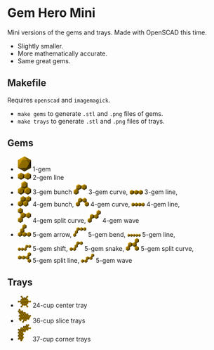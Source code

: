 # Gem Hero Mini

Mini versions of the gems and trays. Made with OpenSCAD this time.

- Slightly smaller.
- More mathematically accurate.
- Same great gems.

## Makefile
Requires `openscad` and `imagemagick`.
- `make gems` to generate `.stl` and `.png` files of gems.
- `make trays` to generate `.stl` and `.png` files of trays.

## Gems
- <img src="https://raw.githubusercontent.com/tasssinclair/gem-hero/master/mini/1-gem.png" style="width:30px"/> 1-gem
- <img src="https://raw.githubusercontent.com/tasssinclair/gem-hero/master/mini/2-gem-line.png" style="width:30px" /> 2-gem line
- <img src="https://raw.githubusercontent.com/tasssinclair/gem-hero/master/mini/3-gem-bunch.png" style="width:30px" /> 3-gem bunch
  <img src="https://raw.githubusercontent.com/tasssinclair/gem-hero/master/mini/3-gem-curve.png" style="width:30px" /> 3-gem curve,
  <img src="https://raw.githubusercontent.com/tasssinclair/gem-hero/master/mini/3-gem-line.png" style="width:30px" /> 3-gem line,
- <img src="https://raw.githubusercontent.com/tasssinclair/gem-hero/master/mini/4-gem-bunch.png" style="width:30px" /> 4-gem bunch, 
  <img src="https://raw.githubusercontent.com/tasssinclair/gem-hero/master/mini/4-gem-curve.png" style="width:30px" /> 4-gem curve, 
  <img src="https://raw.githubusercontent.com/tasssinclair/gem-hero/master/mini/4-gem-line.png" style="width:30px" /> 4-gem line, 
  <br />
  <img src="https://raw.githubusercontent.com/tasssinclair/gem-hero/master/mini/4-gem-split-curve.png" style="width:30px" /> 4-gem split curve,
  <img src="https://raw.githubusercontent.com/tasssinclair/gem-hero/master/mini/4-gem-wave.png" style="width:30px" /> 4-gem wave
- <img src="https://raw.githubusercontent.com/tasssinclair/gem-hero/master/mini/5-gem-arrow.png" style="width:30px" /> 5-gem arrow,
  <img src="https://raw.githubusercontent.com/tasssinclair/gem-hero/master/mini/5-gem-bend.png" style="width:30px" /> 5-gem bend,
  <img src="https://raw.githubusercontent.com/tasssinclair/gem-hero/master/mini/5-gem-line.png" style="width:30px" /> 5-gem line,
  <br />
  <img src="https://raw.githubusercontent.com/tasssinclair/gem-hero/master/mini/5-gem-shift.png" style="width:30px" /> 5-gem shift,
  <img src="https://raw.githubusercontent.com/tasssinclair/gem-hero/master/mini/5-gem-snake.png" style="width:30px" /> 5-gem snake,
  <img src="https://raw.githubusercontent.com/tasssinclair/gem-hero/master/mini/5-gem-split-curve.png" style="width:30px" /> 5-gem split curve,
  <br />
  <img src="https://raw.githubusercontent.com/tasssinclair/gem-hero/master/mini/5-gem-split-line.png" style="width:30px" /> 5-gem split line,
  <img src="https://raw.githubusercontent.com/tasssinclair/gem-hero/master/mini/5-gem-wave.png" style="width:30px" /> 5-gem wave


## Trays
  - <img src="https://raw.githubusercontent.com/tasssinclair/gem-hero/master/mini/24-cup-center-tray.png" style="width:30px" /> 24-cup center tray
  - <img src="https://raw.githubusercontent.com/tasssinclair/gem-hero/master/mini/36-cup-slice-tray.png" style="width:30px" /> 36-cup slice trays
  - <img src="https://raw.githubusercontent.com/tasssinclair/gem-hero/master/mini/37-cup-corner-tray.png" style="width:30px" /> 37-cup corner trays